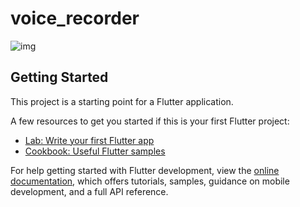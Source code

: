 # voice_recorder

<img src="https://firebasestorage.googleapis.com/v0/b/rent-ffb49.appspot.com/o/photos%2FScreenshot_20240905-213642%5B1%5D.jpg?alt=media&token=f4a60258-9b88-4c49-bdcc-e24ac242cc0e" alt="img"/>

## Getting Started

This project is a starting point for a Flutter application.

A few resources to get you started if this is your first Flutter project:

- [Lab: Write your first Flutter app](https://docs.flutter.dev/get-started/codelab)
- [Cookbook: Useful Flutter samples](https://docs.flutter.dev/cookbook)

For help getting started with Flutter development, view the
[online documentation](https://docs.flutter.dev/), which offers tutorials,
samples, guidance on mobile development, and a full API reference.
